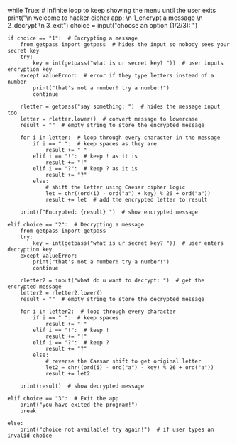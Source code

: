 while True:  # Infinite loop to keep showing the menu until the user exits
    print("\n welcome to hacker cipher app: \n 1_encrypt a message \n 2_decrypt \n 3_exit")
    choice = input("choose an option (1/2/3): ")

    if choice == "1":  # Encrypting a message
        from getpass import getpass  # hides the input so nobody sees your secret key
        try:
            key = int(getpass("what is ur secret key? "))  # user inputs encryption key
        except ValueError:  # error if they type letters instead of a number
            print("that's not a number! try a number!")
            continue

        rletter = getpass("say something: ")  # hides the message input too
        letter = rletter.lower()  # convert message to lowercase
        result = ""  # empty string to store the encrypted message

        for i in letter:  # loop through every character in the message
            if i == " ":  # keep spaces as they are
                result += " "
            elif i == "!":  # keep ! as it is
                result += "!"
            elif i == "?":  # keep ? as it is
                result += "?"
            else:
                # shift the letter using Caesar cipher logic
                let = chr((ord(i) - ord("a") + key) % 26 + ord("a"))
                result += let  # add the encrypted letter to result

        print(f"Encrypted: {result} ")  # show encrypted message

    elif choice == "2":  # Decrypting a message
        from getpass import getpass
        try:
            key = int(getpass("what is ur secret key? "))  # user enters decryption key
        except ValueError:
            print("that's not a number! try a number!")
            continue

        rletter2 = input("what do u want to decrypt: ")  # get the encrypted message
        letter2 = rletter2.lower()
        result = ""  # empty string to store the decrypted message

        for i in letter2:  # loop through every character
            if i == " ":  # keep spaces
                result += " "
            elif i == "!":  # keep !
                result += "!"
            elif i == "?":  # keep ?
                result += "?"
            else:
                # reverse the Caesar shift to get original letter
                let2 = chr((ord(i) - ord("a") - key) % 26 + ord("a"))
                result += let2

        print(result)  # show decrypted message

    elif choice == "3":  # Exit the app
        print("you have exited the program!")
        break

    else:
        print("choice not available! try again!")  # if user types an invalid choice

